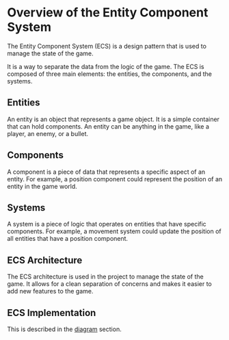 # Overview of the Entity Component System

The Entity Component System (ECS) is a design pattern that is used to manage the state of the game.

It is a way to separate the data from the logic of the game. The ECS is composed of three main elements: the entities, the components, and the systems.

## Entities

An entity is an object that represents a game object. It is a simple container that can hold components. An entity can be anything in the game, like a player, an enemy, or a bullet.

## Components

A component is a piece of data that represents a specific aspect of an entity. For example, a position component could represent the position of an entity in the game world.

## Systems

A system is a piece of logic that operates on entities that have specific components. For example, a movement system could update the position of all entities that have a position component.

## ECS Architecture

The ECS architecture is used in the project to manage the state of the game. It allows for a clean separation of concerns and makes it easier to add new features to the game.

## ECS Implementation
This is described in the [diagram](../diagram/ecs_diagram.md) section.